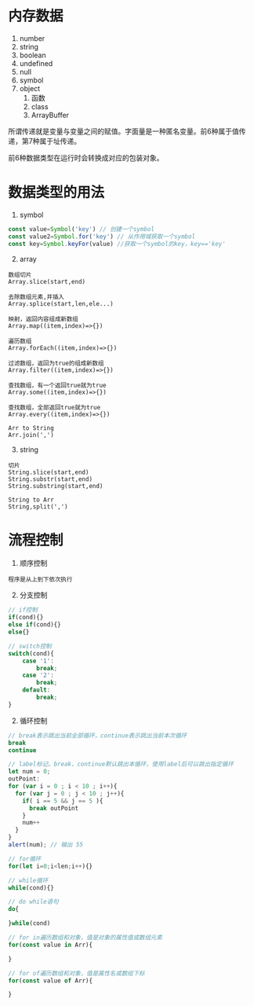 # 内存数据

1. number
2. string
3. boolean
4. undefined
5. null
6. symbol
7. object
   1. 函数
   2. class
   3. ArrayBuffer

所谓传递就是变量与变量之间的赋值。字面量是一种匿名变量。前6种属于值传递，第7种属于址传递。

前6种数据类型在运行时会转换成对应的包装对象。

# 数据类型的用法

1. symbol

```js
const value=Symbol('key') // 创建一个symbol
const value2=Symbol.for('key') // 从作用域获取一个symbol
const key=Symbol.keyFor(value) //获取一个symbol的key，key=='key'
```

2. array

```plain
数组切片
Array.slice(start,end)

去除数组元素,并插入
Array.splice(start,len,ele...)

映射，返回内容组成新数组
Array.map((item,index)=>{})

遍历数组
Array.forEach((item,index)=>{})

过滤数组，返回为true的组成新数组
Array.filter((item,index)=>{})

查找数组，有一个返回true就为true
Array.some((item,index)=>{})

查找数组，全部返回true就为true
Array.every((item,index)=>{})

Arr to String
Arr.join(',')
```

3. string

```plain
切片
String.slice(start,end)
String.substr(start,end)
String.substring(start,end)

String to Arr
String,split(',')
```

# 流程控制

1. 顺序控制

```plain
程序是从上到下依次执行
```

2. 分支控制

```js
// if控制
if(cond){}
else if(cond){}
else{}

// switch控制
switch(cond){
    case '1':
        break;
    case '2':
        break;
    default:
        break;
}
```

2. 循环控制

```js
// break表示跳出当前全部循环，continue表示跳出当前本次循环
break
continue

// label标记。break，continue默认跳出本循环，使用label后可以跳出指定循环
let num = 0;
outPoint:
for (var i = 0 ; i < 10 ; i++){
  for (var j = 0 ; j < 10 ; j++){
    if( i == 5 && j == 5 ){
      break outPoint
    }
    num++
  }
}
alert(num); // 输出 55

// for循环
for(let i=0;i<len;i++){}

// while循环
while(cond){}

// do while语句
do{

}while(cond)

// for in遍历数组和对象，值是对象的属性值或数组元素
for(const value in Arr){

}

// for of遍历数组和对象，值是属性名或数组下标
for(const value of Arr){

}
```